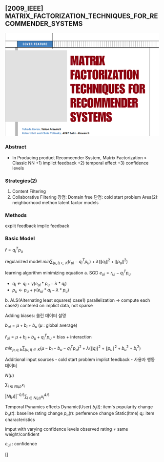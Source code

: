 ## [2009_IEEE] MATRIX_FACTORIZATION_TECHNIQUES_FOR_RECOMMENDER_SYSTEMS

![main](./image/main.PNG)

### Abstract
- In Producing product Recomeender System,
Matrix Factorization > Classic NN
+1) implict feedback
+2) temporal effect
+3) confidence levels

### Strategies(2)
1. Content Filtering
2. Collaborative Filtering
 장점: Domain free
 단점: cold start problem
 Area(2): neighborhood methon
          latent factor models

### Methods
explit feedback
implic feedback

### Basic Model
$\hat{r}=q_i^Tp_u$

regularized model 
$min\sum_{(u,i)\in K}(r_{ui}-q_i^Tp_u) + \lambda (\left \| q_i \right \|^2+\left \| p_u \right \|^2)$

learning algorithm
minimizing equation
a. SGD
$e_{ui}=r_{ui}-q_i^Tp_u$
- $q_i \leftarrow q_i + \gamma (e_{ui}*p_u-\lambda *q_i)$
- $p_u \leftarrow p_u + \gamma (e_{ui}*q_i-\lambda *p_u)$

b. ALS(Alternating least squares)
case1) parallelization -> compute each
case2) contered on implict data, not sparse

Adding biases: 쏠린 데이터 설명 

$b_{ui} = \mu  + b_i+ b_u$ 
($\mu$ : global average)

$\hat{r}_{ui} = \mu+ b_i+ b_u + q_i^Tp_u$
 = bias + interaction

$min_{p,q,b}\sum_{(u,i)\in K}(\mu- b_i- b_u - q_i^Tp_u)^2 + \lambda (\left \| q_i \right \|^2+\left \| p_u \right \|^2 + b_u^2 + b_i^2)$

Additional input sources - cold start problem
implict feedback - 사용자 행동 데이터 

$N(\mu)$

$\sum_{i\in N(\mu)} x_i$

$| N(\mu)|^{-0.5}\sum_{i \in N(\mu)} x_i^{4.5}$

Temporal Pynamics
effects
Dynamic(User)
$b_i(t)$: item's popularity change
$b_u(t)$: baseline rating change
$p_u(t)$: perference change
Static(Itme)
$q_i$: item characteristics

imput with varying confidence levels
observed rating $\neq$ same weight/confident

$c_{ui}$ : confidence 


$[]$